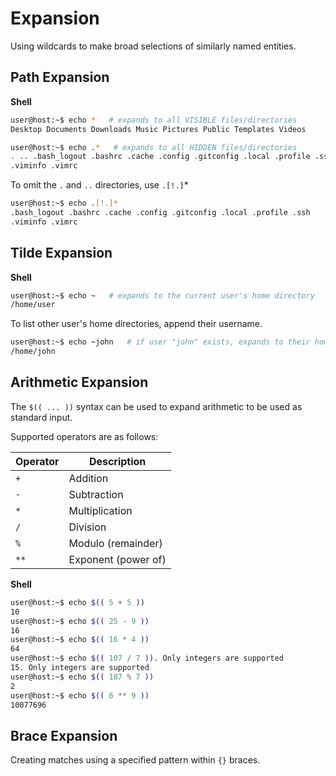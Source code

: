 # Expansion

Using wildcards to make broad selections of similarly named entities.

## Path Expansion

**Shell**
```bash
user@host:~$ echo *   # expands to all VISIBLE files/directories
Desktop Documents Downloads Music Pictures Public Templates Videos
```

```bash
user@host:~$ echo .*   # expands to all HIDDEN files/directories
. .. .bash_logout .bashrc .cache .config .gitconfig .local .profile .ssh
.viminfo .vimrc
```

To omit the `.` and `..` directories, use `.[!.]`*

```bash
user@host:~$ echo .[!.]*
.bash_logout .bashrc .cache .config .gitconfig .local .profile .ssh
.viminfo .vimrc
```

## Tilde Expansion

**Shell**
```bash
user@host:~$ echo ~   # expands to the current user's home directory
/home/user
```

To list other user's home directories, append their username.

```bash
user@host:~$ echo ~john   # if user "john" exists, expands to their home directory
/home/john
```

## Arithmetic Expansion

The `$(( ... ))` syntax can be used to expand arithmetic to be used as
standard input.

Supported operators are as follows:

| Operator | Description         |
|----------|---------------------|
| `+`      | Addition            |
| `-`      | Subtraction         |
| `*`      | Multiplication      |
| `/`      | Division            |
| `%`      | Modulo (remainder)  |
| `**`     | Exponent (power of) |

**Shell**
```bash
user@host:~$ echo $(( 5 + 5 ))
10
user@host:~$ echo $(( 25 - 9 ))
16
user@host:~$ echo $(( 16 * 4 ))
64
user@host:~$ echo $(( 107 / 7 )). Only integers are supported
15. Only integers are supported
user@host:~$ echo $(( 107 % 7 ))
2
user@host:~$ echo $(( 6 ** 9 ))
10077696
```

## Brace Expansion

Creating matches using a specified pattern within `{}` braces.
